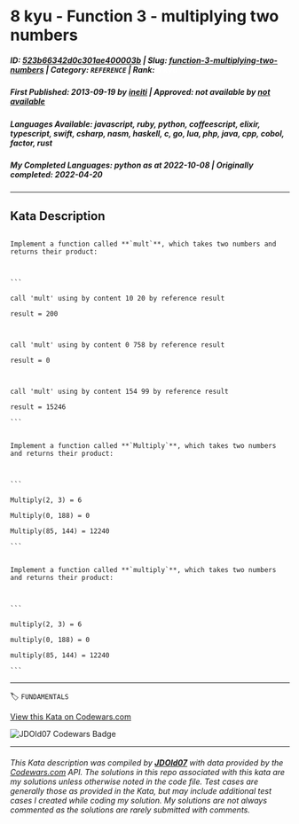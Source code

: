 # 8 kyu - Function 3 - multiplying two numbers

##### **ID**: [523b66342d0c301ae400003b](https://www.codewars.com/kata/523b66342d0c301ae400003b) | **Slug**: [function-3-multiplying-two-numbers](https://www.codewars.com/kata/523b66342d0c301ae400003b) | **Category**: `REFERENCE` | **Rank**: <span style="color:white">8 kyu</span>

##### **First Published**: 2013-09-19 ***by*** [ineiti](https://www.codewars.com/users/ineiti) | **Approved**: *not available* ***by*** [*not available*](*https://www.codewars.com*)

##### **Languages Available**: javascript, ruby, python, coffeescript, elixir, typescript, swift, csharp, nasm, haskell, c, go, lua, php, java, cpp, cobol, factor, rust

##### **My Completed Languages**: python ***as at*** 2022-10-08 | **Originally completed**: 2022-04-20

---

## Kata Description


````if:cobol

Implement a function called **`mult`**, which takes two numbers and returns their product:



```

call 'mult' using by content 10 20 by reference result

result = 200



call 'mult' using by content 0 758 by reference result

result = 0



call 'mult' using by content 154 99 by reference result

result = 15246

```

````



````if:csharp,go

Implement a function called **`Multiply`**, which takes two numbers and returns their product:



```

Multiply(2, 3) = 6

Multiply(0, 188) = 0

Multiply(85, 144) = 12240

```

````



````if-not:cobol, csharp, go

Implement a function called **`multiply`**, which takes two numbers and returns their product:



```

multiply(2, 3) = 6

multiply(0, 188) = 0

multiply(85, 144) = 12240

```

````



---


🏷 `FUNDAMENTALS`


[View this Kata on Codewars.com](https://www.codewars.com/kata/523b66342d0c301ae400003b)

![](https://www.codewars.com/users/jdold07/badges/large "JDOld07 Codewars Badge")

---

###### *This Kata description was compiled by [**JDOld07**](https://tpstech.dev) with data provided by the [Codewars.com](https://www.codewars.com) API.  The solutions in this repo associated with this kata are my solutions unless otherwise noted in the code file.  Test cases are generally those as provided in the Kata, but may include additional test cases I created while coding my solution.  My solutions are not always commented as the solutions are rarely submitted with comments.*
